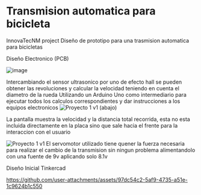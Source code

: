 # Transmision automatica para bicicleta
InnovaTecNM project
Diseño de prototipo para una trasmision automatica para bicicletas

Diseño Electronico (PCB)

![image](https://github.com/user-attachments/assets/00c1d934-3299-491f-9c44-e57e1824d999)

Intercambiando el sensor ultrasonico por uno de efecto hall se pueden obtener las revoluciones y calcular la velocidad teniendo en cuenta el diametro de la rueda
Utilizando un Arduino Uno como intermediario para ejecutar todos los calculos correspondientes y dar instrucciones a los equipos electronicos
![Proyecto 1 v1 (abajo)](https://github.com/user-attachments/assets/57b13b4f-94f8-476b-a175-064e5c60ed1a)

La pantalla muestra la velocidad y la distancia total recorrida, esta no esta incluida directamente en la placa sino que sale hacia el frente para la interaccion con el usuario

![Proyecto 1 v1](https://github.com/user-attachments/assets/95665714-da4d-47b1-a672-483ec4c6d5d9)
El servomotor utilizado tiene quener la fuerza necesaria para realizar el cambio de la transmision sin ningun problema alimentandolo con una fuente de 9v aplicando solo 8.1v 

Diseño Inicial Tinkercad

https://github.com/user-attachments/assets/97dc54c2-5af9-4735-a51e-1c9624b1c550


